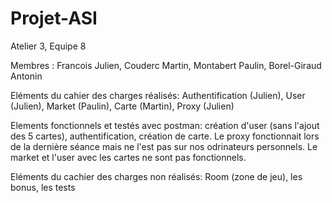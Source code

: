# Projet-ASI
Atelier 3, Equipe 8

Membres : Francois Julien, Couderc Martin, Montabert Paulin, Borel-Giraud Antonin

Eléments du cahier des charges réalisés: Authentification (Julien), User (Julien), Market (Paulin), Carte (Martin), Proxy (Julien)

Elements fonctionnels et testés avec postman: création d'user (sans l'ajout des 5 cartes), authentification, création de carte. Le proxy fonctionnait lors de la dernière séance mais ne l'est pas sur nos odrinateurs personnels.
Le market et l'user avec les cartes ne sont pas fonctionnels.

Eléments du cachier des charges non réalisés: Room (zone de jeu), les bonus, les tests
